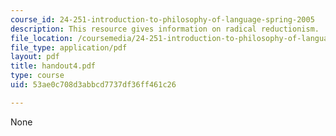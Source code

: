 ```yaml
---
course_id: 24-251-introduction-to-philosophy-of-language-spring-2005
description: This resource gives information on radical reductionism.
file_location: /coursemedia/24-251-introduction-to-philosophy-of-language-spring-2005/53ae0c708d3abbcd7737df36ff461c26_handout4.pdf
file_type: application/pdf
layout: pdf
title: handout4.pdf
type: course
uid: 53ae0c708d3abbcd7737df36ff461c26

---
```

None
